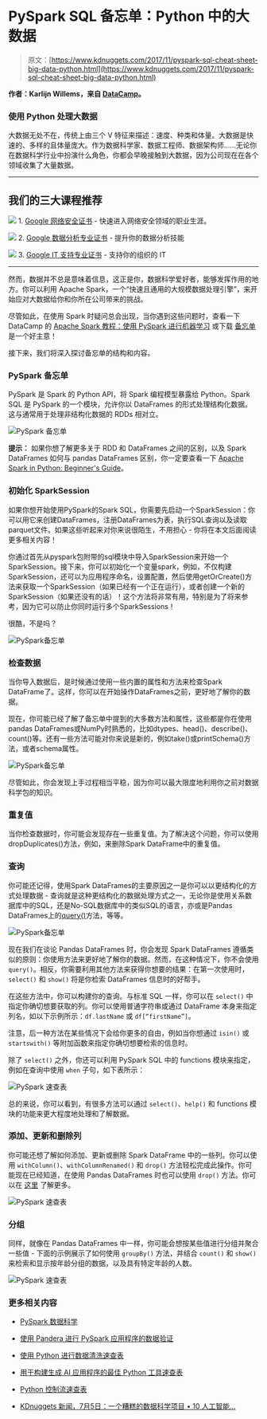 # PySpark SQL 备忘单：Python 中的大数据

> 原文：[https://www.kdnuggets.com/2017/11/pyspark-sql-cheat-sheet-big-data-python.html](https://www.kdnuggets.com/2017/11/pyspark-sql-cheat-sheet-big-data-python.html)

**作者：Karlijn Willems，来自 [DataCamp](https://www.datacamp.com/)。**

### 使用 Python 处理大数据

大数据无处不在，传统上由三个 V 特征来描述：速度、种类和体量。大数据是快速的、多样的且体量庞大。作为数据科学家、数据工程师、数据架构师……无论你在数据科学行业中扮演什么角色，你都会早晚接触到大数据，因为公司现在在各个领域收集了大量数据。

* * *

## 我们的三大课程推荐

![](../Images/0244c01ba9267c002ef39d4907e0b8fb.png) 1\. [Google 网络安全证书](https://www.kdnuggets.com/google-cybersecurity) - 快速进入网络安全领域的职业生涯。

![](../Images/e225c49c3c91745821c8c0368bf04711.png) 2\. [Google 数据分析专业证书](https://www.kdnuggets.com/google-data-analytics) - 提升你的数据分析技能

![](../Images/0244c01ba9267c002ef39d4907e0b8fb.png) 3\. [Google IT 支持专业证书](https://www.kdnuggets.com/google-itsupport) - 支持你的组织的 IT

* * *

然而，数据并不总是意味着信息，这正是你，数据科学爱好者，能够发挥作用的地方。你可以利用 Apache Spark，一个“快速且通用的大规模数据处理引擎”，来开始应对大数据给你和你所在公司带来的挑战。

尽管如此，在使用 Spark 时疑问总会出现，当你遇到这些问题时，查看一下 DataCamp 的 [Apache Spark 教程：使用 PySpark 进行机器学习](https://www.datacamp.com/community/tutorials/apache-spark-tutorial-machine-learning) 或下载 [备忘单](https://www.datacamp.com/community/blog/pyspark-sql-cheat-sheet) 是一个好主意！

接下来，我们将深入探讨备忘单的结构和内容。

### PySpark 备忘单

PySpark 是 Spark 的 Python API，将 Spark 编程模型暴露给 Python。Spark SQL 是 PySpark 的一个模块，允许你以 DataFrames 的形式处理结构化数据。这与通常用于处理非结构化数据的 RDDs 相对立。

![PySpark 备忘单](../Images/f31b5ce6452a08f76098ca13c56b14cb.png)

**提示：** 如果你想了解更多关于 RDD 和 DataFrames 之间的区别，以及 Spark DataFrames 如何与 pandas DataFrames 区别，你一定要查看一下 [Apache Spark in Python: Beginner's Guide](https://www.datacamp.com/community/tutorials/apache-spark-python)。

### 初始化 SparkSession

如果你想开始使用PySpark的Spark SQL，你需要先启动一个SparkSession：你可以用它来创建DataFrames，注册DataFrames为表，执行SQL查询以及读取parquet文件。如果这些听起来对你来说很陌生，不用担心 - 你将在本文后面阅读更多相关内容！

你通过首先从pyspark包附带的sql模块中导入SparkSession来开始一个SparkSession。接下来，你可以初始化一个变量spark，例如，不仅构建SparkSession，还可以为应用程序命名，设置配置，然后使用getOrCreate()方法来获取一个SparkSession（如果已经有一个正在运行），或者创建一个新的SparkSession（如果还没有的话）！这个方法将非常有用，特别是为了将来参考，因为它可以防止你同时运行多个SparkSessions！

很酷，不是吗？

![PySpark备忘单](../Images/3c86b85673b094ab3ed9a4afa5142260.png)

### 检查数据

当你导入数据后，是时候通过使用一些内置的属性和方法来检查Spark DataFrame了。这样，你可以在开始操作DataFrames之前，更好地了解你的数据。

现在，你可能已经了解了备忘单中提到的大多数方法和属性，这些都是你在使用pandas DataFrames或NumPy时熟悉的，比如dtypes、head()、describe()、count()等。还有一些方法可能对你来说是新的，例如take()或printSchema()方法，或者schema属性。

![PySpark备忘单](../Images/2b87b5681e4fc864b638d73298521c50.png)

尽管如此，你会发现上手过程相当平稳，因为你可以最大限度地利用你之前对数据科学包的知识。

### 重复值

当你检查数据时，你可能会发现存在一些重复值。为了解决这个问题，你可以使用dropDuplicates()方法，例如，来删除Spark DataFrame中的重复值。

### 查询

你可能还记得，使用Spark DataFrames的主要原因之一是你可以以更结构化的方式处理数据 - 查询就是这种更结构化的数据处理方式之一，无论你是使用关系数据库中的SQL，还是No-SQL数据库中的类似SQL的语言，亦或是Pandas DataFrames上的[query()](https://pandas.pydata.org/pandas-docs/stable/generated/pandas.DataFrame.query.html?highlight=query#pandas.DataFrame.query)方法，等等。

![PySpark备忘单](../Images/8a57af6b8937cff2c56c8dfbf857efe5.png)

现在我们在谈论 Pandas DataFrames 时，你会发现 Spark DataFrames 遵循类似的原则：你使用方法来更好地了解你的数据。然而，在这种情况下，你不会使用 `query()`。相反，你需要利用其他方法来获得你想要的结果：在第一次使用时，`select()` 和 `show()` 将是你检索 DataFrames 信息时的好帮手。

在这些方法中，你可以构建你的查询。与标准 SQL 一样，你可以在 `select()` 中指定你确切想要获取的列。你可以使用普通字符串或通过 DataFrame 本身来指定列名，如以下示例所示：`df.lastName` 或 `df[“firstName”]`。

注意，后一种方法在某些情况下会给你更多的自由，例如当你想通过 `isin()` 或 `startswith()` 等附加函数来指定你确切想要检索的信息时。

除了 `select()` 之外，你还可以利用 PySpark SQL 中的 functions 模块来指定，例如在查询中使用 `when` 子句，如下表所示：

![PySpark 速查表](../Images/d5234f75f8ad26d04f778d4b0bbf5d52.png)

总的来说，你可以看到，有很多方法可以通过 `select()`、`help()` 和 functions 模块的功能来更大程度地处理和了解数据。

### 添加、更新和删除列

你可能还想了解如何添加、更新或删除 Spark DataFrame 中的一些列。你可以使用 `withColumn()`、`withColumnRenamed()` 和 `drop()` 方法轻松完成此操作。你可能现在已经知道，在使用 Pandas DataFrames 时也可以使用 `drop()` 方法。你可以在 [这里](https://pandas.pydata.org/pandas-docs/stable/generated/pandas.DataFrame.drop.html?highlight=drop#pandas.DataFrame.drop) 了解更多。

![PySpark 速查表](../Images/751902d5d047e7357ce04767eb6020aa.png)

### 分组

同样，就像在 Pandas DataFrames 中一样，你可能会想按某些值进行分组并聚合一些值 - 下面的示例展示了如何使用 `groupBy()` 方法，并结合 `count()` 和 `show()` 来检索和显示按年龄分组的数据，以及具有特定年龄的人数。

![PySpark 速查表](../Images/283cb11c84f4170ae04c5534ce466532.png)

### 更多相关内容

+   [PySpark 数据科学](https://www.kdnuggets.com/2023/02/pyspark-data-science.html)

+   [使用 Pandera 进行 PySpark 应用程序的数据验证](https://www.kdnuggets.com/2023/08/data-validation-pyspark-applications-pandera.html)

+   [使用 Python 进行数据清洗速查表](https://www.kdnuggets.com/2023/02/data-cleaning-python-cheat-sheet.html)

+   [用于构建生成 AI 应用程序的最佳 Python 工具速查表](https://www.kdnuggets.com/2023/08/best-python-tools-generative-ai-cheat-sheet.html)

+   [Python 控制流速查表](https://www.kdnuggets.com/2022/11/python-control-flow-cheatsheet.html)

+   [KDnuggets 新闻，7月5日：一个糟糕的数据科学项目 • 10 人工智能…](https://www.kdnuggets.com/2023/n24.html)
